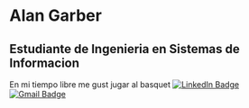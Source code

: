 # Alan Garber
## Estudiante de Ingenieria en Sistemas de Informacion
En mi tiempo libre me gust jugar al basquet
<a href="https://www.linkedin.com/in/alangarber/">
      <img src="https://img.shields.io/badge/LinkedIn-blue?style=for-the-badge&logo=linkedin&logoColor=white" alt="LinkedIn Badge"/>
    </a>
    <a href="mailto:alangarber1@gmail.com">
      <img src="https://img.shields.io/badge/gmail-red?style=for-the-badge&logo=gmail&logoColor=white" alt="Gmail Badge"/>
    </a>
